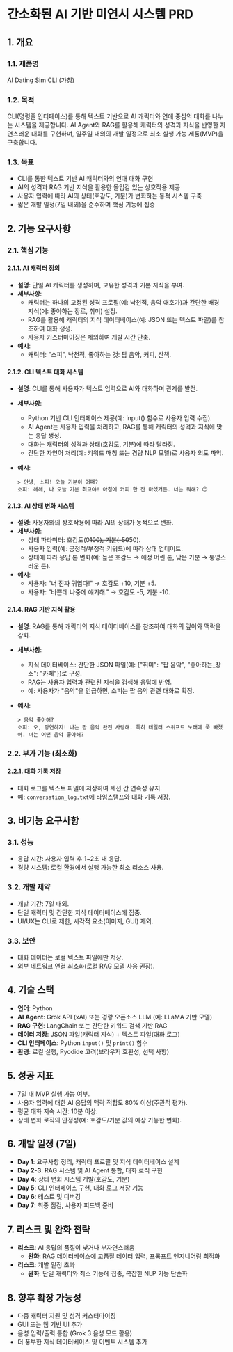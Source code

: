 # 간소화된 AI 기반 미연시 시스템 PRD

## 1. 개요

### 1.1. 제품명

AI Dating Sim CLI (가칭)

### 1.2. 목적

CLI(명령줄 인터페이스)를 통해 텍스트 기반으로 AI 캐릭터와 연애 중심의 대화를 나누는 시스템을 제공합니다. AI Agent와 RAG를 활용해 캐릭터의 성격과 지식을 반영한 자연스러운 대화를 구현하며, 일주일 내외의 개발 일정으로 최소 실행 가능 제품(MVP)을 구축합니다.

### 1.3. 목표

- CLI를 통한 텍스트 기반 AI 캐릭터와의 연애 대화 구현
- AI의 성격과 RAG 기반 지식을 활용한 몰입감 있는 상호작용 제공
- 사용자 입력에 따라 AI의 상태(호감도, 기분)가 변화하는 동적 시스템 구축
- 짧은 개발 일정(7일 내외)을 준수하며 핵심 기능에 집중

## 2. 기능 요구사항

### 2.1. 핵심 기능

#### 2.1.1. AI 캐릭터 정의

- **설명**: 단일 AI 캐릭터를 생성하며, 고유한 성격과 기본 지식을 부여.
- **세부사항**:
    - 캐릭터는 하나의 고정된 성격 프로필(예: 낙천적, 음악 애호가)과 간단한 배경 지식(예: 좋아하는 장르, 취미) 설정.
    - RAG를 활용해 캐릭터의 지식 데이터베이스(예: JSON 또는 텍스트 파일)를 참조하여 대화 생성.
    - 사용자 커스터마이징은 제외하여 개발 시간 단축.
- **예시**:
    - 캐릭터: "소피", 낙천적, 좋아하는 것: 팝 음악, 커피, 산책.

#### 2.1.2. CLI 텍스트 대화 시스템

- **설명**: CLI를 통해 사용자가 텍스트 입력으로 AI와 대화하며 관계를 발전.
- **세부사항**:
    - Python 기반 CLI 인터페이스 제공(예: input() 함수로 사용자 입력 수집).
    - AI Agent는 사용자 입력을 처리하고, RAG를 통해 캐릭터의 성격과 지식에 맞는 응답 생성.
    - 대화는 캐릭터의 성격과 상태(호감도, 기분)에 따라 달라짐.
    - 간단한 자연어 처리(예: 키워드 매칭 또는 경량 NLP 모델)로 사용자 의도 파악.
- **예시**:
    
    ```
    > 안녕, 소피! 오늘 기분이 어때?
    소피: 헤헤, 나 오늘 기분 최고야! 아침에 커피 한 잔 마셨거든. 너는 뭐해? 😊
    ```
    

#### 2.1.3. AI 상태 변화 시스템

- **설명**: 사용자와의 상호작용에 따라 AI의 상태가 동적으로 변화.
- **세부사항**:
    - 상태 파라미터: 호감도(0~~100), 기분(-50~~50).
    - 사용자 입력(예: 긍정적/부정적 키워드)에 따라 상태 업데이트.
    - 상태에 따라 응답 톤 변화(예: 높은 호감도 → 애정 어린 톤, 낮은 기분 → 퉁명스러운 톤).
- **예시**:
    - 사용자: "너 진짜 귀엽다!" → 호감도 +10, 기분 +5.
    - 사용자: "바쁜데 나중에 얘기해." → 호감도 -5, 기분 -10.

#### 2.1.4. RAG 기반 지식 활용

- **설명**: RAG를 통해 캐릭터의 지식 데이터베이스를 참조하여 대화의 깊이와 맥락을 강화.
- **세부사항**:
    - 지식 데이터베이스: 간단한 JSON 파일(예: {"취미": "팝 음악", "좋아하는_장소": "카페"})로 구성.
    - RAG는 사용자 입력과 관련된 지식을 검색해 응답에 반영.
    - 예: 사용자가 "음악"을 언급하면, 소피는 팝 음악 관련 대화로 확장.
- **예시**:
    
    ```
    > 음악 좋아해?
    소피: 오, 당연하지! 나는 팝 음악 완전 사랑해. 특히 테일러 스위프트 노래에 푹 빠졌어. 너는 어떤 음악 좋아해?
    ```
    

### 2.2. 부가 기능 (최소화)

#### 2.2.1. 대화 기록 저장

- 대화 로그를 텍스트 파일에 저장하여 세션 간 연속성 유지.
- 예: `conversation_log.txt`에 타임스탬프와 대화 기록 저장.

## 3. 비기능 요구사항

### 3.1. 성능

- 응답 시간: 사용자 입력 후 1~2초 내 응답.
- 경량 시스템: 로컬 환경에서 실행 가능한 최소 리소스 사용.

### 3.2. 개발 제약

- 개발 기간: 7일 내외.
- 단일 캐릭터 및 간단한 지식 데이터베이스에 집중.
- UI/UX는 CLI로 제한, 시각적 요소(이미지, GUI) 제외.

### 3.3. 보안

- 대화 데이터는 로컬 텍스트 파일에만 저장.
- 외부 네트워크 연결 최소화(로컬 RAG 모델 사용 권장).

## 4. 기술 스택

- **언어**: Python
- **AI Agent**: Grok API (xAI) 또는 경량 오픈소스 LLM (예: LLaMA 기반 모델)
- **RAG 구현**: LangChain 또는 간단한 키워드 검색 기반 RAG
- **데이터 저장**: JSON 파일(캐릭터 지식) + 텍스트 파일(대화 로그)
- **CLI 인터페이스**: Python `input()` 및 `print()` 함수
- **환경**: 로컬 실행, Pyodide 고려(브라우저 호환성, 선택 사항)

## 5. 성공 지표

- 7일 내 MVP 실행 가능 여부.
- 사용자 입력에 대한 AI 응답의 맥락 적합도 80% 이상(주관적 평가).
- 평균 대화 지속 시간: 10분 이상.
- 상태 변화 로직의 안정성(예: 호감도/기분 값의 예상 가능한 변화).

## 6. 개발 일정 (7일)

- **Day 1**: 요구사항 정리, 캐릭터 프로필 및 지식 데이터베이스 설계
- **Day 2-3**: RAG 시스템 및 AI Agent 통합, 대화 로직 구현
- **Day 4**: 상태 변화 시스템 개발(호감도, 기분)
- **Day 5**: CLI 인터페이스 구현, 대화 로그 저장 기능
- **Day 6**: 테스트 및 디버깅
- **Day 7**: 최종 점검, 사용자 피드백 준비

## 7. 리스크 및 완화 전략

- **리스크**: AI 응답의 품질이 낮거나 부자연스러움
    - **완화**: RAG 데이터베이스에 고품질 데이터 입력, 프롬프트 엔지니어링 최적화
- **리스크**: 개발 일정 초과
    - **완화**: 단일 캐릭터와 최소 기능에 집중, 복잡한 NLP 기능 단순화

## 8. 향후 확장 가능성

- 다중 캐릭터 지원 및 성격 커스터마이징
- GUI 또는 웹 기반 UI 추가
- 음성 입력/출력 통합 (Grok 3 음성 모드 활용)
- 더 풍부한 지식 데이터베이스 및 이벤트 시스템 추가